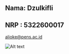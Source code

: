 ## Nama: Dzulkifli
## NRP : 5322600017
alioke@pens.ac.id

![Alt text](https://64.media.tumblr.com/e3289b831b0c9d53c7023dd82c4de1cf/tumblr_polamcsNlB1rqm60yo2_r1_400.gifv?raw=true "Optional Title")
